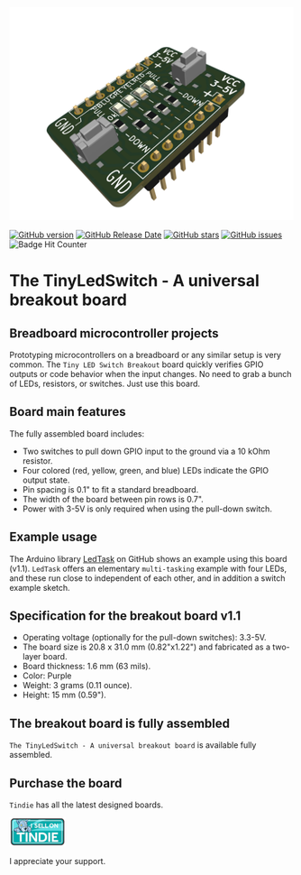 ![prototyping solderable board](./images/3d-view-led-switch-breakout.png)

[![GitHub version](https://img.shields.io/github/release/berrak/LED-Switch-Breakout-Board.svg?logo=github&logoColor=ffffff)](https://github.com/berrak/LED-Switch-Breakout-Board/releases/latest)
[![GitHub Release Date](https://img.shields.io/github/release-date/berrak/LED-Switch-Breakout-Board.svg?logo=github&logoColor=ffffff)](https://github.com/berrak/LED-Switch-Breakout-Board/releases/latest)
[![GitHub stars](https://img.shields.io/github/stars/berrak/LED-Switch-Breakout-Board.svg?logo=github&logoColor=ffffff)](https://github.com/berrak/LED-Switch-Breakout-Board/stargazers)
[![GitHub issues](https://img.shields.io/github/issues/berrak/LED-Switch-Breakout-Board.svg?logo=github&logoColor=ffffff)](https://github.com/berrak/LED-Switch-Breakout-Board/issues)
![Badge Hit Counter](https://visitor-badge.laobi.icu/badge?page_id=berrak_LED-Switch-Breakout-Board)

# The TinyLedSwitch - A universal breakout board

## Breadboard microcontroller projects 

Prototyping microcontrollers on a breadboard or any similar setup is very common. The `Tiny LED Switch Breakout` board quickly verifies GPIO outputs or code behavior when the input changes. No need to grab a bunch of LEDs, resistors, or switches. Just use this board.

## Board main features

The fully assembled board includes:

- Two switches to pull down GPIO input to the ground via a 10 kOhm resistor.
- Four colored (red, yellow, green, and blue) LEDs indicate the GPIO output state.
- Pin spacing is 0.1" to fit a standard breadboard.
- The width of the board between pin rows is 0.7".
- Power with 3-5V is only required when using the pull-down switch.

## Example usage

The Arduino library [LedTask](https://github.com/berrak/LedTask) on GitHub shows an example using this board (v1.1). `LedTask` offers an elementary `multi-tasking` example with four LEDs, and these run close to independent of each other, and in addition a switch example sketch.

## Specification for the breakout board v1.1

* Operating voltage (optionally for the pull-down switches): 3.3-5V.
* The board size is 20.8 x 31.0 mm (0.82"x1.22") and fabricated as a two-layer board.
* Board thickness: 1.6 mm (63 mils).
* Color: Purple
* Weight: 3 grams (0.11 ounce).
* Height: 15 mm (0.59").

## The breakout board is fully assembled

`The TinyLedSwitch - A universal breakout board` is available fully assembled.

## Purchase the board

`Tindie` has all the latest designed boards.

[![Tindie](./images/tindie-small.png)](https://www.tindie.com/stores/debinix/)

I appreciate your support.
